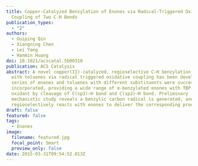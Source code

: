 ```yaml
---
title: Copper-Catalyzed Benzylation of Enones via Radical-Triggered Oxidative
  Coupling of Two C-H Bonds
publication_types:
  - "2"
authors:
  - Guiping Qin
  - Xiangning Chen
  - Lei Yang
  - Hanmin Huang
doi: 10.1021/acscatal.5b00310
publication: ACS Catalysis
abstract: A novel copper(II)-catalyzed, regioselective C–H benzylation of enones
  with toluenes via radical triggered oxidative coupling has been developed. A
  series of enones and toluenes with different substituents were successfully
  incorporated, providing a wide range of α-benzylated enones with TBP as
  oxidant by cleavage of C(sp3)–H bond and C(sp2)–H bond. Preliminary
  mechanistic study reveals a benzylic carbon radical is generated, and
  regioselectively reacts with enones to deliver the corresponding products.
draft: false
featured: false
tags:
  - Enones
image:
  filename: featured.jpg
  focal_point: Smart
  preview_only: false
date: 2015-03-31T09:54:52.013Z
---
```

